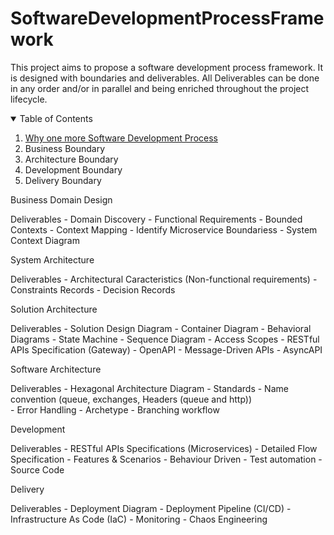 # SoftwareDevelopmentProcessFramework

This project aims to propose a software development process framework. It is designed with boundaries and deliverables. All Deliverables can be done in any order and/or in parallel and being enriched throughout the project lifecycle.

<!-- TABLE OF CONTENTS -->
<details open="open">
  <summary>Table of Contents</summary>
  <ol>
    <li>
      <a href="#about-the-project">Why one more Software Development Process</a>
    </li>
    <li>
       <a>Business Boundary</a>
    </li>
    <li>
       <a>Architecture Boundary</a>
    </li>
    <li>
       <a>Development Boundary</a>
    </li>
    <li>
       <a>Delivery Boundary</a>
    </li>
    
  </ol>
</details>

Business Domain Design

Deliverables
	- Domain Discovery
	- Functional Requirements
	- Bounded Contexts - Context Mapping
	- Identify Microservice Boundariess
	- System Context Diagram
	
System Architecture

Deliverables
	- Architectural Caracteristics (Non-functional requirements)
	- Constraints Records
	- Decision Records

Solution Architecture

Deliverables
	- Solution Design Diagram
	- Container Diagram
	- Behavioral Diagrams
		- State Machine
		- Sequence Diagram
	- Access Scopes
	- RESTful APIs Specification (Gateway) - OpenAPI
	- Message-Driven APIs - AsyncAPI
	
Software Architecture

Deliverables
	- Hexagonal Architecture Diagram
	- Standards
		- Name convention (queue, exchanges, Headers (queue and http))		
		- Error Handling
	- Archetype
	- Branching workflow
	
Development

Deliverables
	- RESTful APIs Specifications (Microservices)
	- Detailed Flow Specification
	- Features & Scenarios - Behaviour Driven 
	- Test automation
	- Source Code
	
Delivery

Deliverables
	- Deployment Diagram
	- Deployment Pipeline (CI/CD)
	- Infrastructure As Code (IaC)
	- Monitoring
	- Chaos Engineering
